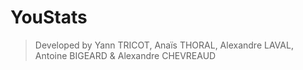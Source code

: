 # YouStats
> Developed by Yann TRICOT, Anaïs THORAL, Alexandre LAVAL, Antoine BIGEARD & Alexandre CHEVREAUD